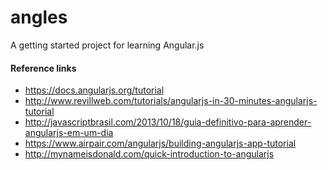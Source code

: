 angles
======

A getting started project for learning Angular.js

#### Reference links

* https://docs.angularjs.org/tutorial
* http://www.revillweb.com/tutorials/angularjs-in-30-minutes-angularjs-tutorial
* http://javascriptbrasil.com/2013/10/18/guia-definitivo-para-aprender-angularjs-em-um-dia
* https://www.airpair.com/angularjs/building-angularjs-app-tutorial
* http://mynameisdonald.com/quick-introduction-to-angularjs
